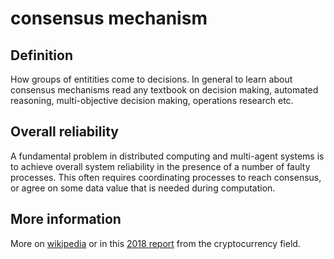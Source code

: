 # consensus mechanism
## Definition
How groups of entitities come to decisions. In general to learn about consensus mechanisms read any textbook on decision making, automated reasoning, multi-objective decision making, operations research etc.

## Overall reliability
A fundamental problem in distributed computing and multi-agent systems is to achieve overall system reliability in the presence of a number of faulty processes. This often requires coordinating processes to reach consensus, or agree on some data value that is needed during computation.

## More information
More on [wikipedia](https://en.wikipedia.org/wiki/Consensus_(computer_science)) or in this [2018 report](https://cryptoresearch.report/crypto-research/consensus-mechanisms/) from the cryptocurrency field.